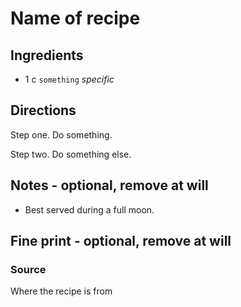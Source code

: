 Name of recipe
==

Ingredients
--

* 1 c `something` *specific*

Directions
--

Step one. Do something.

Step two. Do something else.

Notes - optional, remove at will
--

* Best served during a full moon.

Fine print - optional, remove at will
--

### Source

Where the recipe is from
